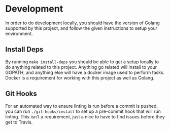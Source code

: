# Development

In order to do development locally, you should have the version of Golang supported by this project, and follow the
given instructions to setup your environment.

## Install Deps

By running `make install-deps` you should be able to get a setup locally to do anything related to this project.
Anything go related will install to your GOPATH, and anything else will have a docker image used to perform tasks.
Docker is a requirement for working with this project as well as Golang.

## Git Hooks

For an automated way to ensure linting is run before a commit is pushed, you can run `./git-hooks/install` to set up a
pre-commit hook that will run linting. This isn't a requirement, just a nice to have to find issues before they get to
Travis.